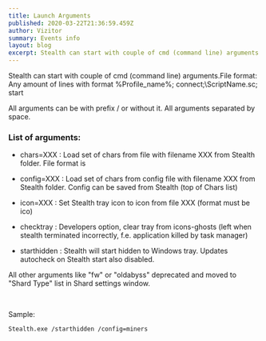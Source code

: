 ```yaml
---
title: Launch Arguments
published: 2020-03-22T21:36:59.459Z
author: Vizitor
summary: Events info
layout: blog
excerpt: Stealth can start with couple of cmd (command line) arguments.File format Any amount of lines with format %Profile_name%; connect;\ScriptName.sc; start
---
```


[//]: # (# Launch Arguments)

Stealth can start with couple of cmd (command line) arguments.File format: Any amount of lines with format %Profile_name%; connect;\ScriptName.sc; start

All arguments can be with prefix / or without it. All arguments separated by space.


### List of arguments: ###

* chars=XXX : Load set of chars from file with filename XXX from Stealth folder. File format is 

* config=XXX : Load set of chars from config file with filename XXX from Stealth folder. Config can be saved from Stealth (top of Chars list)

* icon=XXX : Set Stealth tray icon to icon from file XXX (format must be ico)

* checktray : Developers option, clear tray from icons-ghosts (left when stealth terminated incorrectly, f.e. application killed by task manager)

* starthidden : Stealth will start hidden to Windows tray. Updates autocheck on Stealth start also disabled.

All other arguments like "fw" or "oldabyss" deprecated and moved to "Shard Type" list in Shard settings window.



<br>

Sample:

`
Stealth.exe /starthidden /config=miners
`

